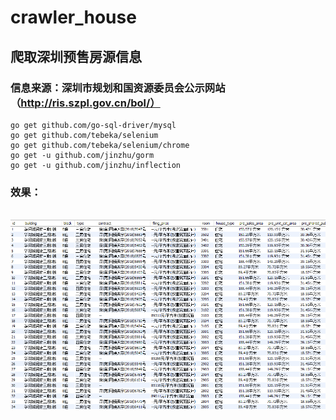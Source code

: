 # crawler_house
## 爬取深圳预售房源信息
### 信息来源：深圳市规划和国资源委员会公示网站（http://ris.szpl.gov.cn/bol/）

```
go get github.com/go-sql-driver/mysql
go get github.com/tebeka/selenium
go get github.com/tebeka/selenium/chrome
go get -u github.com/jinzhu/gorm
go get -u github.com/jinzhu/inflection
```

### 效果：
<br>
<div align="center">
    <img src="pic/house.png" width="1024px">
    <br>
</div>